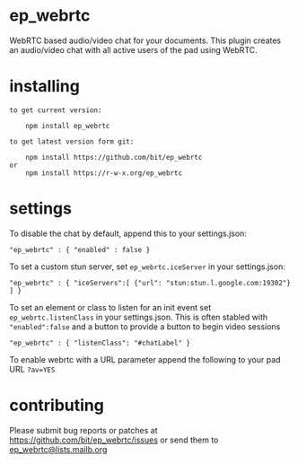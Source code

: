 ep_webrtc
=========

WebRTC based audio/video chat for your documents.
This plugin creates an audio/video chat with all
active users of the pad using WebRTC.

# installing

    to get current version:

        npm install ep_webrtc

    to get latest version form git:

        npm install https://github.com/bit/ep_webrtc
    or
        npm install https://r-w-x.org/ep_webrtc

# settings

To disable the chat by default, append this to your settings.json:

   `"ep_webrtc" : {
    "enabled" : false
}`

To set a custom stun server, set `ep_webrtc.iceServer` in your settings.json:

  `"ep_webrtc" : {
"iceServers":[
    {"url": "stun:stun.l.google.com:19302"}
]
}`

To set an element or class to listen for an init event set `ep_webrtc.listenClass` in your settings.json.  This is often stabled with ``"enabled":false`` and a button to provide a button to begin video sessions

  `"ep_webrtc" : {
"listenClass": "#chatLabel"
}`

To enable webrtc with a URL parameter append the following to your pad URL ``?av=YES``

# contributing

Please submit bug reports or patches at https://github.com/bit/ep_webrtc/issues
or send them to ep_webrtc@lists.mailb.org

